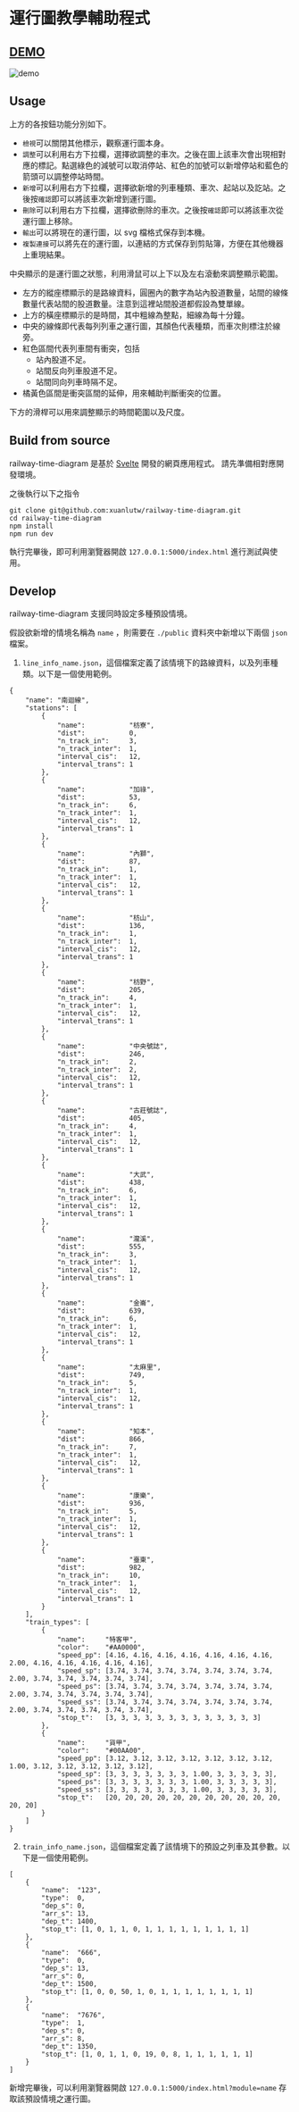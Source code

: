 # 運行圖教學輔助程式

## [DEMO](https://www.csie.ntu.edu.tw/~r09922064/time_diagram/index.html?module=pc1)

![demo](https://user-images.githubusercontent.com/32573675/170085558-b9814dd5-d8c1-44b4-ba04-699c6952e002.png)

## Usage
上方的各按鈕功能分別如下。
+ `檢視`可以關閉其他標示，觀察運行圖本身。
+ `調整`可以利用右方下拉欄，選擇欲調整的車次。之後在圖上該車次會出現相對應的標記。點選綠色的減號可以取消停站、紅色的加號可以新增停站和藍色的箭頭可以調整停站時間。
+ `新增`可以利用右方下拉欄，選擇欲新增的列車種類、車次、起站以及訖站。之後按`確認`即可以將該車次新增到運行圖。
+ `刪除`可以利用右方下拉欄，選擇欲刪除的車次。之後按`確認`即可以將該車次從運行圖上移除。
+ `輸出`可以將現在的運行圖，以 svg 檔格式保存到本機。
+ `複製連接`可以將先在的運行圖，以連結的方式保存到剪貼簿，方便在其他機器上重現結果。

中央顯示的是運行圖之狀態，利用滑鼠可以上下以及左右滾動來調整顯示範圍。
+ 左方的縱座標顯示的是路線資料，圓圈內的數字為站內股道數量，站間的線條數量代表站間的股道數量。注意到這裡站間股道都假設為雙單線。
+ 上方的橫座標顯示的是時間，其中粗線為整點，細線為每十分鐘。
+ 中央的線條即代表每列列車之運行圖，其顏色代表種類，而車次則標注於線旁。
+ 紅色區間代表列車間有衝突，包括
  + 站內股道不足。 
  + 站間反向列車股道不足。
  + 站間同向列車時隔不足。
+ 橘黃色區間是衝突區間的延伸，用來輔助判斷衝突的位置。

下方的滑桿可以用來調整顯示的時間範圍以及尺度。

## Build from source
railway-time-diagram 是基於 [Svelte](https://github.com/sveltejs/svelte) 開發的網頁應用程式。
請先準備相對應開發環境。

之後執行以下之指令
```
git clone git@github.com:xuanlutw/railway-time-diagram.git
cd railway-time-diagram
npm install
npm run dev
```

執行完畢後，即可利用瀏覽器開啟 `127.0.0.1:5000/index.html` 進行測試與使用。

## Develop
railway-time-diagram 支援同時設定多種預設情境。

假設欲新增的情境名稱為 `name` ，則需要在 `./public` 資料夾中新增以下兩個 `json` 檔案。

1. `line_info_name.json`，這個檔案定義了該情境下的路線資料，以及列車種類。以下是一個使用範例。
```
{
    "name": "南迴線",
    "stations": [
        {
            "name":           "枋寮",
            "dist":           0,
            "n_track_in":     3,
            "n_track_inter":  1,
            "interval_cis":   12,
            "interval_trans": 1
        },
        {
            "name":           "加祿",
            "dist":           53,
            "n_track_in":     6,
            "n_track_inter":  1,
            "interval_cis":   12,
            "interval_trans": 1
        },
        {
            "name":           "內獅",
            "dist":           87,
            "n_track_in":     1,
            "n_track_inter":  1,
            "interval_cis":   12,
            "interval_trans": 1
        },
        {
            "name":           "枋山",
            "dist":           136,
            "n_track_in":     1,
            "n_track_inter":  1,
            "interval_cis":   12,
            "interval_trans": 1
        },
        {
            "name":           "枋野",
            "dist":           205,
            "n_track_in":     4,
            "n_track_inter":  1,
            "interval_cis":   12,
            "interval_trans": 1
        },
        {
            "name":           "中央號誌",
            "dist":           246,
            "n_track_in":     2,
            "n_track_inter":  2,
            "interval_cis":   12,
            "interval_trans": 1
        },
        {
            "name":           "古莊號誌",
            "dist":           405,
            "n_track_in":     4,
            "n_track_inter":  1,
            "interval_cis":   12,
            "interval_trans": 1
        },
        {
            "name":           "大武",
            "dist":           438,
            "n_track_in":     6,
            "n_track_inter":  1,
            "interval_cis":   12,
            "interval_trans": 1
        },
        {
            "name":           "瀧溪",
            "dist":           555,
            "n_track_in":     3,
            "n_track_inter":  1,
            "interval_cis":   12,
            "interval_trans": 1
        },
        {
            "name":           "金崙",
            "dist":           639,
            "n_track_in":     6,
            "n_track_inter":  1,
            "interval_cis":   12,
            "interval_trans": 1
        },
        {
            "name":           "太麻里",
            "dist":           749,
            "n_track_in":     5,
            "n_track_inter":  1,
            "interval_cis":   12,
            "interval_trans": 1
        },
        {
            "name":           "知本",
            "dist":           866,
            "n_track_in":     7,
            "n_track_inter":  1,
            "interval_cis":   12,
            "interval_trans": 1
        },
        {
            "name":           "康樂",
            "dist":           936,
            "n_track_in":     5,
            "n_track_inter":  1,
            "interval_cis":   12,
            "interval_trans": 1
        },
        {
            "name":           "臺東",
            "dist":           982,
            "n_track_in":     10,
            "n_track_inter":  1,
            "interval_cis":   12,
            "interval_trans": 1
        }
    ],
    "train_types": [
        {
            "name":     "特客甲",
            "color":    "#AA0000",
            "speed_pp": [4.16, 4.16, 4.16, 4.16, 4.16, 4.16, 4.16, 2.00, 4.16, 4.16, 4.16, 4.16, 4.16],
            "speed_sp": [3.74, 3.74, 3.74, 3.74, 3.74, 3.74, 3.74, 2.00, 3.74, 3.74, 3.74, 3.74, 3.74],
            "speed_ps": [3.74, 3.74, 3.74, 3.74, 3.74, 3.74, 3.74, 2.00, 3.74, 3.74, 3.74, 3.74, 3.74],
            "speed_ss": [3.74, 3.74, 3.74, 3.74, 3.74, 3.74, 3.74, 2.00, 3.74, 3.74, 3.74, 3.74, 3.74],
            "stop_t":   [3, 3, 3, 3, 3, 3, 3, 3, 3, 3, 3, 3, 3]
        },
        {
            "name":     "貨甲",
            "color":    "#00AA00",
            "speed_pp": [3.12, 3.12, 3.12, 3.12, 3.12, 3.12, 3.12, 1.00, 3.12, 3.12, 3.12, 3.12, 3.12],
            "speed_sp": [3, 3, 3, 3, 3, 3, 3, 1.00, 3, 3, 3, 3, 3],
            "speed_ps": [3, 3, 3, 3, 3, 3, 3, 1.00, 3, 3, 3, 3, 3],
            "speed_ss": [3, 3, 3, 3, 3, 3, 3, 1.00, 3, 3, 3, 3, 3],
            "stop_t":   [20, 20, 20, 20, 20, 20, 20, 20, 20, 20, 20, 20, 20]
        }
    ]
}
```

2. `train_info_name.json`，這個檔案定義了該情境下的預設之列車及其參數。以下是一個使用範例。
```
[
    {
        "name":  "123", 
        "type":  0, 
        "dep_s": 0,
        "arr_s": 13, 
        "dep_t": 1400,
        "stop_t": [1, 0, 1, 1, 0, 1, 1, 1, 1, 1, 1, 1, 1, 1]
    },
    {
        "name":  "666",
        "type":  0,
        "dep_s": 13,
        "arr_s": 0,
        "dep_t": 1500,
        "stop_t": [1, 0, 0, 50, 1, 0, 1, 1, 1, 1, 1, 1, 1, 1]
    },
    {
        "name":  "7676",
        "type":  1,
        "dep_s": 0,
        "arr_s": 8,
        "dep_t": 1350,
        "stop_t": [1, 0, 1, 1, 0, 19, 0, 8, 1, 1, 1, 1, 1, 1]
    }
]
```

新增完畢後，可以利用瀏覽器開啟 `127.0.0.1:5000/index.html?module=name` 存取該預設情境之運行圖。
